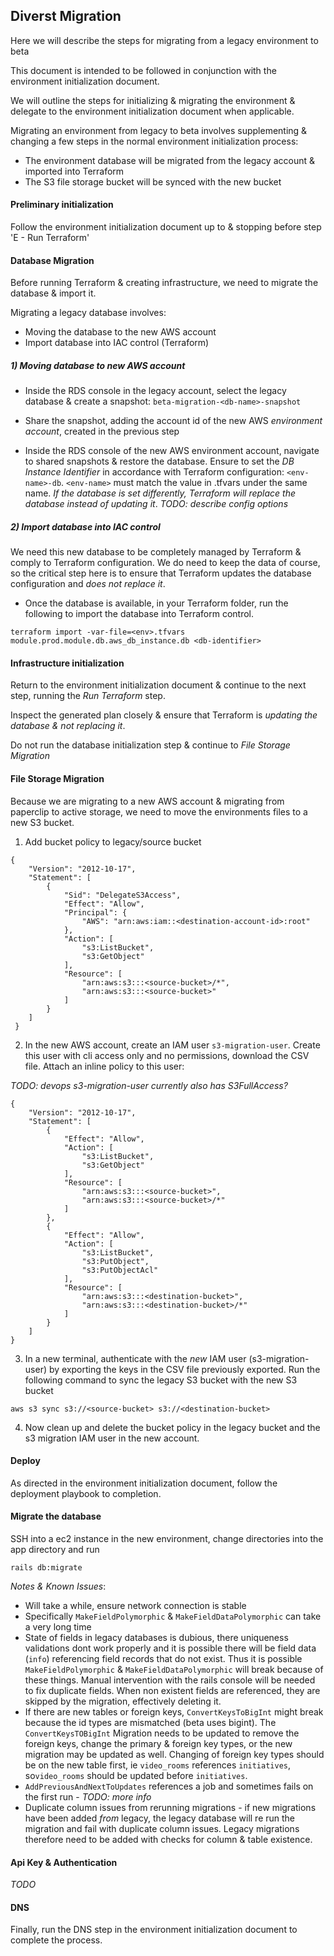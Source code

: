 ## Diverst Migration

Here we will describe the steps for migrating from a legacy environment to beta

This document is intended to be followed in conjunction with the environment initialization document.

We will outline the steps for initializing & migrating the environment & delegate to the environment initialization document when applicable.

Migrating an environment from legacy to beta involves supplementing & changing a few steps in the normal environment initialization process:

- The environment database will be migrated from the legacy account & imported into Terraform
- The S3 file storage bucket will be synced with the new bucket

#### Preliminary initialization

Follow the environment initialization document up to & stopping before step 'E - Run Terraform'

#### Database Migration

Before running Terraform & creating infrastructure, we need to migrate the database & import it.

Migrating a legacy database involves:

 - Moving the database to the new AWS account
 - Import database into IAC control (Terraform)

##### 1) Moving database to new AWS account

- Inside the RDS console in the legacy account, select the legacy database & create a snapshot: `beta-migration-<db-name>-snapshot`

- Share the snapshot, adding the account id of the new AWS _environment account_, created in the previous step

- Inside the RDS console of the new AWS environment account, navigate to shared snapshots & restore the database. Ensure to set the _DB Instance Identifier_ in accordance with Terraform configuration: `<env-name>-db`. `<env-name>` must match the value in <env>.tfvars under the same name. *If the database is set differently, Terraform will _replace_ the database instead of updating it*. *TODO: describe config options*

##### 2) Import database into IAC control

We need this new database to be completely managed by Terraform & comply to Terraform configuration. We do need to keep the data of course, so the critical step here is to ensure that Terraform updates the database configuration and *does not replace it*.

- Once the database is available, in your Terraform folder, run the following to import the database into Terraform control. 

`terraform import -var-file=<env>.tfvars module.prod.module.db.aws_db_instance.db <db-identifier>`

#### Infrastructure initialization

Return to the environment initialization document & continue to the next step, running the _Run Terraform_ step.

Inspect the generated plan closely & ensure that Terraform is *updating the database & not replacing it*. 

Do not run the database initialization step & continue to _File Storage Migration_

#### File Storage Migration

Because we are migrating to a new AWS account & migrating from paperclip to active storage, we need to move the environments files to a new S3 bucket.

1) Add bucket policy to legacy/source bucket

```
{
    "Version": "2012-10-17",
    "Statement": [
        {
            "Sid": "DelegateS3Access",
            "Effect": "Allow",
            "Principal": {
                "AWS": "arn:aws:iam::<destination-account-id>:root"
            },
            "Action": [
                "s3:ListBucket",
                "s3:GetObject"
            ],
            "Resource": [
                "arn:aws:s3:::<source-bucket>/*",
                "arn:aws:s3:::<source-bucket>"
            ]
        }
    ]
 }
```

2) In the new AWS account, create an IAM user `s3-migration-user`. Create this user with cli access only and no permissions, download the CSV file. Attach an inline policy to this user: 

_TODO: devops s3-migration-user currently also has S3FullAccess?_

````
{
    "Version": "2012-10-17",
    "Statement": [
        {
            "Effect": "Allow",
            "Action": [
                "s3:ListBucket",
                "s3:GetObject"
            ],
            "Resource": [
                "arn:aws:s3:::<source-bucket>",
                "arn:aws:s3:::<source-bucket>/*"
            ]
        },
        {
            "Effect": "Allow",
            "Action": [
                "s3:ListBucket",
                "s3:PutObject",
                "s3:PutObjectAcl"
            ],
            "Resource": [
                "arn:aws:s3:::<destination-bucket>",
                "arn:aws:s3:::<destination-bucket>/*"
            ]
        }
    ]
}
````

3) In a new terminal, authenticate with the *new* IAM user (s3-migration-user) by exporting the keys in the CSV file previously exported. Run the following command to sync the legacy S3 bucket with the new S3 bucket

```
aws s3 sync s3://<source-bucket> s3://<destination-bucket>
```

4) Now clean up and delete the bucket policy in the legacy bucket and the s3 migration IAM user in the new account. 

#### Deploy

As directed in the environment initialization document, follow the deployment playbook to completion.

#### Migrate the database

SSH into a ec2 instance in the new environment, change directories into the app directory and run 

```
rails db:migrate
```

_Notes & Known Issues_:
   - Will take a while, ensure network connection is stable
   - Specifically `MakeFieldPolymorphic` & `MakeFieldDataPolymorphic` can take a very long time
   - State of fields in legacy databases is dubious, there uniqueness validations dont work properly and it is possible there will be field data (`info`) referencing field records that do not exist. Thus it is possible `MakeFieldPolymorphic` & `MakeFieldDataPolymorphic` will break because of these things. Manual intervention with the rails console will be needed to fix duplicate fields. When non existent fields are referenced, they are skipped by the migration, effectively deleting it.
   - If there are new tables or foreign keys, `ConvertKeysToBigInt` might break because the id types are mismatched (beta uses bigint). The `ConvertKeysTOBigInt` Migration needs to be updated to remove the foreign keys, change the primary & foreign key types, or the new migration may be updated as well. Changing of foreign key types should be on the new table first, ie `video_rooms` references `initiatives`, so`video_rooms` should be updated before `initiatives`. 
   - `AddPreviousAndNextToUpdates` references a job and sometimes fails on the first run - _TODO: more info_
   - Duplicate column issues from rerunning migrations - if new migrations have been added _from_ legacy, the legacy database will re run the migration and fail with duplicate column issues. Legacy migrations therefore need to be added with checks for column & table existence. 
   
#### Api Key & Authentication

_TODO_

#### DNS

Finally, run the DNS step in the environment initialization document to complete the process.
